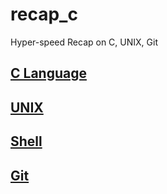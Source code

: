 # recap_c

Hyper-speed Recap on C, UNIX, Git

## [C Language](C/README.md)

## [UNIX](UNIX/README.md)

## [Shell](Shell/README.md)

## [Git](GIT/README.md)
